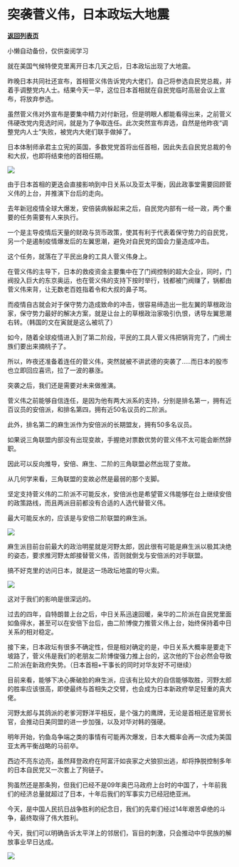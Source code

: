 # 突袭菅义伟，日本政坛大地震

[**返回列表页**](/gzh/政事堂2019)

小懒自动备份，仅供查阅学习

就在美国气候特使克里离开日本几天之后，日本政坛出现了大地震。  

  

昨晚日本共同社还宣布，首相菅义伟告诉党内大佬们，自己将参选自民党总裁，并着手调整党内人士。结果今天一早，这位日本首相就在自民党临时高层会议上宣布，将放弃参选。  

  

虽然菅义伟对外宣布是要集中精力对付新冠，但是明眼人都能看得出来，之前菅义伟硬改党内竞选时间，就是为了争取连任。此次突然宣布弃选，自然是他昨夜“调整党内人士”失败，被党内大佬们联手做掉了。

  

日本体制师承君主立宪的英国，多数党党首将出任首相，因此失去自民党总裁的令和大叔，也即将结束他的首相任期。

  

![](https://mmbiz.qpic.cn/mmbiz_jpg/rxhS23yu8cMIoeApnlEaccZk7LoKWDFZAJBwDDjTkc1Z3C5FHlErMWo6qMyeMW4r9E4TTsHbTjvQ7vib3xF2eoQ/640?wx_fmt=jpeg)

  

由于日本首相的更迭会直接影响到中日关系以及亚太平衡，因此政事堂需要回顾菅义伟的上台，并推演下台后的走向。

  

去年新冠疫情全球大爆发，安倍装病躲起来之后，自民党内部有一经一政，两个重要的任务需要有人来执行。  

  

一个是主导疫情后天量的财政与货币政策，使其有利于代表着保守势力的自民党，另一个是遏制疫情爆发后的左翼思潮，避免对自民党的国会力量造成冲击。

  

这个任务，就落在了平民出身的工具人菅义伟身上。

  

在菅义伟的主导下，日本的救疫资金主要集中在了门阀控制的超大企业，同时，门阀投入巨大的东京奥运，也在菅义伟的支持下按时举行，钱都被门阀赚了，锅都由菅义伟来背，让无数老百姓指着令和大叔的鼻子骂。

  

而疫情自古就会对于保守势力造成致命的冲击，很容易缔造出一批左翼的草根政治家，保守势力最好的解决方案，就是让台上的草根政治家吸引仇恨，诱导左翼思潮右转。（韩国的文在寅就是这么被坑了）

  

如今，随着全球疫情进入到了第二阶段，平民的工具人菅义伟把锅背完了，门阀士族们要出来摘桃子了。

  

所以，昨夜还准备着连任的菅义伟，突然就被不讲武德的突袭了.....而日本的股市也立即回应喜讯，拉了一波的暴涨。  

  

突袭之后，我们还是需要对未来做推演。

  

菅义伟之前能够自信连任，是因为他有两大派系的支持，分别是排名第一，拥有近百议员的安倍派，和排名第四，拥有近50名议员的二阶派。

  

此外，排名第二的麻生派作为安倍派的长期盟友，拥有50多名议员。

  

如果说三角联盟内部没有出现变故，手握绝对票数优势的菅义伟不太可能会断然辞职。

  

因此可以反向推导，安倍、麻生、二阶的三角联盟必然出现了变故。

  

从几何学来看，三角联盟的变故必然是最弱的那个支脚。

  

坚定支持菅义伟的二阶派不可能反水，安倍派也是希望菅义伟能够在台上继续安倍的政策路线，而且两派目前都没有合适的人选代替菅义伟。

  

最大可能反水的，应该是与安倍二阶联盟的麻生派。

  

![](https://mmbiz.qpic.cn/mmbiz_jpg/rxhS23yu8cMIoeApnlEaccZk7LoKWDFZftTusdJYmYbBQFeKhIzia3N5tSezTXibR5EpKaamw8lAYegtRJrvhyZA/640?wx_fmt=jpeg)

  

麻生派目前台前最大的政治明星就是河野太郎，因此很有可能是麻生派以极其决绝的姿态，要求推河野太郎接替菅义伟，否则就倒戈与安倍派的对手联盟。

  

搞不好克里的访问日本，就是这一场政坛地震的导火索。

  

![](https://mmbiz.qpic.cn/mmbiz_jpg/rxhS23yu8cMIoeApnlEaccZk7LoKWDFZA0nKh1vUCXPc9g2f1WbwCQXQM3yKk6UKexYJ7JcfNqYJSGTLkic8sZQ/640?wx_fmt=jpeg)

  

这对于我们的影响是很深远的。  

  

过去的四年，自特朗普上台之后，中日关系迅速回暖，亲华的二阶派在自民党里面如鱼得水，甚至可以在安倍下台后，由二阶博俊力推菅义伟上台，始终保持着中日关系的相对稳定。  

  

接下来，日本政坛有很多不确定性，但是相对确定的是，中日关系大概率是要走下坡路了，菅义伟是我们的老朋友二阶博俊强力推上台的，这次他的下台必然会导致二阶派在新政府失势。（日本首相+干事长的同时对华友好不可继续）

  

目前来看，能够下决心撕破脸的麻生派，应该有比较大的自信能够取胜，河野太郎的胜率应该很高，即使最终与首相失之交臂，也会成为日本新政府举足轻重的真大佬。

  

河野太郎与其鸽派的老爹河野洋平相反，是个强力的鹰牌，无论是首相还是官房长官，会推动日美同盟的进一步加强，以及对华对韩的强硬。

  

明年开始，钓鱼岛争端之类的事情有可能再次爆发，日本大概率会再一次成为美国亚太再平衡战略的马前卒。

  

西边不亮东边亮，虽然拜登政府在阿富汗如丧家之犬狼狈出逃，却将挣脱控制多年的日本自民党又一次套上了狗链子。

  

狗虽然还是那条狗，但我们已经不是09年奥巴马政府上台时的中国了，十年前我们的经济总量就超过了日本，十年后我们的军事实力已经冠绝亚洲。

  

今天，是中国人民抗日战争胜利的纪念日，我们的先辈们经过14年艰苦卓绝的斗争，最终取得了伟大胜利。

  

今天，我们可以明确告诉太平洋上的邻居们，盲目的刺激，只会推动中华民族的解放事业早日达成。

  

![](https://mmbiz.qpic.cn/mmbiz_jpg/rxhS23yu8cMIoeApnlEaccZk7LoKWDFZMNjer7lLm2OXeQ11UVyibdFQdrbxS6pl5V1vN9RUR5MQkbw4WbHVrrQ/640?wx_fmt=jpeg)

  

  

